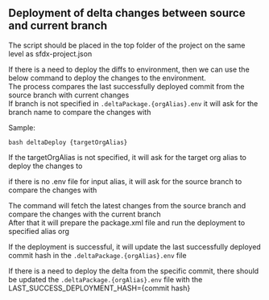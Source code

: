 ## Deployment of delta changes between source and current branch

The script should be placed in the top folder of the project on the same level as sfdx-project.json

If there is a need to deploy the diffs to environment, then we can use the below command to deploy the changes to the environment.<br>
The process compares the last successfully deployed commit from the source branch with current changes<br>
If branch is not specified in `.deltaPackage.{orgAlias}.env` it will ask for the branch name to compare the changes with

Sample:

```bash deltaDeploy {targetOrgAlias}```

If the targetOrgAlias is not specified, it will ask for the target org alias to deploy the changes to<br>

if there is no .env file for input alias, it will ask for the source branch to compare the changes with

The command will fetch the latest changes from the source branch and compare the changes with the current branch<br>
After that it will prepare the package.xml file and run the deployment to specified alias org

If the deployment is successful, it will update the last successfully deployed commit hash in the `.deltaPackage.{orgAlias}.env` file

If there is a need to deploy the delta from the specific commit, there should be updated the `.deltaPackage.{orgAlias}.env` file with the LAST_SUCCESS_DEPLOYMENT_HASH={commit hash}<br>
